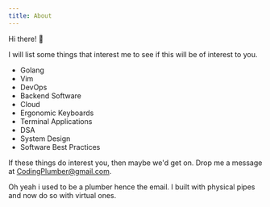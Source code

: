```yaml
---
title: About
---
```


Hi there! 👋  

I will list some things that interest me to see if this will be of interest to you.

- Golang 
- Vim
- DevOps
- Backend Software 
- Cloud 
- Ergonomic Keyboards 
- Terminal Applications 
- DSA 
- System Design 
- Software Best Practices

If these things do interest you, then maybe we'd get on. Drop me a message at CodingPlumber@gmail.com. 

Oh yeah i used to be a plumber hence the email. I built with physical pipes and now do so with virtual ones. 



